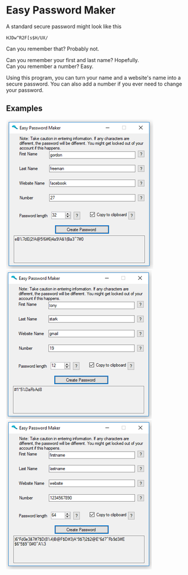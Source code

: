 # Easy Password Maker

A standard secure password might look like this
```
HJDw^R2F[s$H/UX/
```
Can you remember that? Probably not.  

Can you remember your first and last name? Hopefully.  
Can you remember a number? Easy.  

Using this program, you can turn your name and a website's name into a secure password. You can also add a number if you ever need to change your password.  

## Examples

![Example.png](examples/Example1.png)
![Example.png](examples/Example2.png)
![Example.png](examples/Example3.png)
